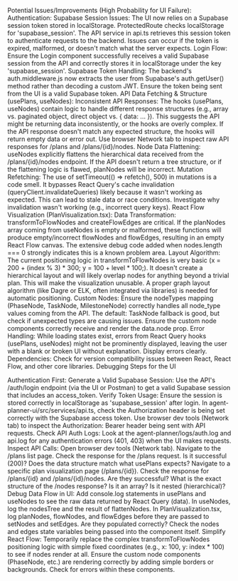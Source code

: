 Potential Issues/Improvements (High Probability for UI Failure):
Authentication:
Supabase Session Issues: The UI now relies on a Supabase session token stored in localStorage. ProtectedRoute checks localStorage for 'supabase_session'. The API service in api.ts retrieves this session token to authenticate requests to the backend. Issues can occur if the token is expired, malformed, or doesn't match what the server expects.
Login Flow: Ensure the Login component successfully receives a valid Supabase session from the API and correctly stores it in localStorage under the key 'supabase_session'.
Supabase Token Handling: The backend's auth.middleware.js now extracts the user from Supabase's auth.getUser() method rather than decoding a custom JWT. Ensure the token being sent from the UI is a valid Supabase token.
API Data Fetching & Structure (usePlans, useNodes):
Inconsistent API Responses: The hooks (usePlans, useNodes) contain logic to handle different response structures (e.g., array vs. paginated object, direct object vs. { data: ... }). This suggests the API might be returning data inconsistently, or the hooks are overly complex. If the API response doesn't match any expected structure, the hooks will return empty data or error out. Use browser Network tab to inspect raw API responses for /plans and /plans/{id}/nodes.
Node Data Flattening: useNodes explicitly flattens the hierarchical data received from the /plans/{id}/nodes endpoint. If the API doesn't return a tree structure, or if the flattening logic is flawed, planNodes will be incorrect.
Mutation Refetching: The use of setTimeout(() => refetch(), 500) in mutations is a code smell. It bypasses React Query's cache invalidation (queryClient.invalidateQueries) likely because it wasn't working as expected. This can lead to stale data or race conditions. Investigate why invalidation wasn't working (e.g., incorrect query keys).
React Flow Visualization (PlanVisualization.tsx):
Data Transformation: transformToFlowNodes and createFlowEdges are critical. If the planNodes array coming from useNodes is empty or malformed, these functions will produce empty/incorrect flowNodes and flowEdges, resulting in an empty React Flow canvas. The extensive debug code added when nodes.length === 0 strongly indicates this is a known problem area.
Layout Algorithm: The current positioning logic in transformToFlowNodes is very basic (x = 200 + (index % 3) * 300; y = 100 + level * 100;). It doesn't create a hierarchical layout and will likely overlap nodes for anything beyond a trivial plan. This will make the visualization unusable. A proper graph layout algorithm (like Dagre or ELK, often integrated via libraries) is needed for automatic positioning.
Custom Nodes: Ensure the nodeTypes mapping (PhaseNode, TaskNode, MilestoneNode) correctly handles all node_type values coming from the API. The default: TaskNode fallback is good, but check if unexpected types are causing issues. Ensure the custom node components correctly receive and render the data.node prop.
Error Handling: While loading states exist, errors from React Query hooks (usePlans, useNodes) might not be prominently displayed, leaving the user with a blank or broken UI without explanation. Display errors clearly.
Dependencies: Check for version compatibility issues between React, React Flow, and other core libraries.
Debugging Steps for the UI

Authentication First:
Generate a Valid Supabase Session: Use the API's /auth/login endpoint (via the UI or Postman) to get a valid Supabase session that includes an access_token.
Verify Token Usage:
Ensure the session is stored correctly in localStorage as 'supabase_session' after login.
In agent-planner-ui/src/services/api.ts, check the Authorization header is being set correctly with the Supabase access token.
Use browser dev tools (Network tab) to inspect the Authorization: Bearer <token> header being sent with API requests.
Check API Auth Logs: Look at the agent-planner/logs/auth.log and api.log for any authentication errors (401, 403) when the UI makes requests.
Inspect API Calls:
Open browser dev tools (Network tab).
Navigate to the /plans list page. Check the response for the /plans request. Is it successful (200)? Does the data structure match what usePlans expects?
Navigate to a specific plan visualization page (/plans/{id}). Check the response for /plans/{id} and /plans/{id}/nodes. Are they successful? What is the exact structure of the /nodes response? Is it an array? Is it nested (hierarchical)?
Debug Data Flow in UI:
Add console.log statements in usePlans and useNodes to see the raw data returned by React Query (data).
In useNodes, log the nodesTree and the result of flattenNodes.
In PlanVisualization.tsx, log planNodes, flowNodes, and flowEdges before they are passed to setNodes and setEdges. Are they populated correctly?
Check the nodes and edges state variables being passed into the <ReactFlow> component itself.
Simplify React Flow:
Temporarily replace the complex transformToFlowNodes positioning logic with simple fixed coordinates (e.g., x: 100, y: index * 100) to see if nodes render at all.
Ensure the custom node components (PhaseNode, etc.) are rendering correctly by adding simple borders or backgrounds. Check for errors within these components.

